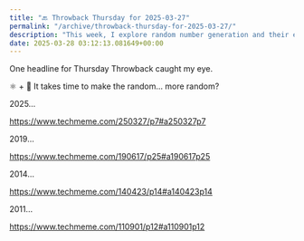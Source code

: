 ```yaml
---
title: "🔙 Throwback Thursday for 2025-03-27"
permalink: "/archive/throwback-thursday-for-2025-03-27/"
description: "This week, I explore random number generation and their evolution over time!"
date: 2025-03-28 03:12:13.081649+00:00
---
```


<p>One headline for Thursday Throwback caught my eye.</p><p>⚛️ + 🔮 It takes time to make the random… more random?</p><p>2025…</p><p><a target="_blank" rel="noopener noreferrer nofollow" href="https://www.techmeme.com/250327/p7#a250327p7">https://www.techmeme.com/250327/p7#a250327p7</a></p><p>2019…</p><p><a target="_blank" rel="noopener noreferrer nofollow" href="https://www.techmeme.com/190617/p25#a190617p25">https://www.techmeme.com/190617/p25#a190617p25</a></p><p>2014…</p><p><a target="_blank" rel="noopener noreferrer nofollow" href="https://www.techmeme.com/140423/p14#a140423p14">https://www.techmeme.com/140423/p14#a140423p14</a></p><p>2011…</p><p><a target="_blank" rel="noopener noreferrer nofollow" href="https://www.techmeme.com/110901/p12#a110901p12">https://www.techmeme.com/110901/p12#a110901p12</a></p><p></p><p></p>